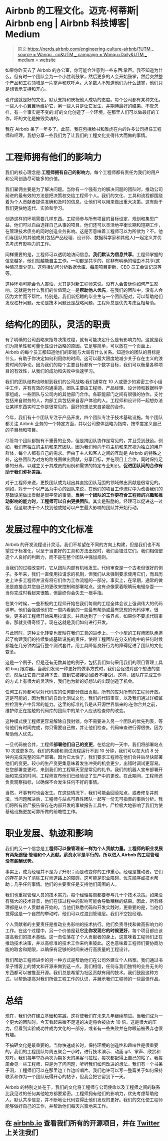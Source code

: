 # Airbnb 的工程文化。迈克·柯蒂斯| Airbnb eng | Airbnb 科技博客| Medium

> 原文:[https://nerds.airbnb.com/engineering-culture-airbnb/?UTM _ source = Wanqu . co&UTM _ campaign = Wanqu+Daily&UTM _ medium = website](https://nerds.airbnb.com/engineering-culture-airbnb/?utm_source=wanqu.co&utm_campaign=Wanqu+Daily&utm_medium=website)

如果你昨天去了 Airbnb 的办公室，你可能会注意到一些东西:掌声。我不知道为什么，但有时一个团队会为一个小胜利鼓掌，然后更多的人会开始鼓掌，然后突然整个产品和工程领域是一片掌声和欢呼声。大多数人不知道他们为什么鼓掌，他们只是想表示支持和开心。

也许这就是好的文化。默认支持和庆祝他人成功的态度。每个公司都有某种文化。一些人小心翼翼地维护它，另一些人只是让它发生，并期待最好的结果。不管怎样，有一个事实是不变的:好的文化创造了一个环境，在那里人们可以做最好的工作，坏的文化是摧毁灵魂的。

我在 Airbnb 呆了一年多了。此前，我在包括脸书和雅虎在内的许多公司担任工程师和经理。我想分享一些我们为了让我们的工程文化变得伟大而做的事情。

# 工程师拥有他们的影响力

我们的核心理念是:**工程师拥有自己的影响力**。每个工程师都有责任为我们的用户和公司创造尽可能多的价值。

我们雇佣主要是为了解决问题。当你有一个强有力的解决问题的团队时，推动公司前进的最有效的方法是把决策权交给工程师个人。我们的文化、工具和流程都围绕着为个人贡献者提供准确和及时的信息，让他们可以用来做出重大决策。这有助于我们更快地迭代、实验和学习。

创造这样的环境需要几样东西。工程师参与所有项目的目标设定、规划和集思广益，他们可以自由选择自己从事的项目。他们还可以灵活地平衡长期和短期工作，在管理技术债务的同时创造业务影响。这是否意味着工程师可以为所欲为？不。他们与团队的其他成员(包括产品经理、设计师、数据科学家和其他人)一起定义并优先考虑有影响力的工作。

同样重要的是，工程师可以透明地访问信息。**我们默认为信息共享**。工程师掌握的信息越多，他们就越能自主工作。一切都是共享的，除非有明确的理由不共享(这种情况很少见)。这包括访问分析数据仓库、每周项目更新、CEO 员工会议记录等等。

这种环境可能会令人害怕，尤其是对新工程师来说。没有人会告诉你如何产生影响。这就是为什么我们的价值观之一是**帮助他人优先**。在我们的团队中，没有人会因为太忙而不帮忙。特别是，我们新招聘的毕业生与一个团队配对，可以帮助他们发现杠杆问题。无论是技术问题还是战略问题，工程师总是优先考虑互相帮助。

# 结构化的团队，灵活的职责

有了明确的公司战略来指导决策过程，就有可能决定什么是有影响力的。这就是我们为简单性和可量化性设计战略的原因。它足够简单，可以放在一个页面上，Airbnb 的每个员工都知道他们的职能与大局有什么关系。知道你的团队的目标是什么，有助于你决定如何利用你的时间，这可以最大限度地减少关于存在主义的浪费时间的争论。因为我们的每个主要目标都有一个数字目标，我们可以衡量各种项目的有效性，从我们的成功和失败中快速学习。

我们的团队结构也映射到我们的公司战略:我们通常在 10 人或更少的紧密工作小组中工作，并有有效的沟通渠道。团队主要由工程师、产品经理、设计师和数据科学家组成，一些团队与公司内的其他部门合作。各职能部门之间有很强的协作。支付包括来自财务的人，内部工具包括来自客户体验的人。工程师和设计师一起想办法让某样东西实时工作是很常见的。最好的想法来自紧密的合作。

今年，我们有十个团队专注于产品开发，四个团队专注于技术基础设施。每个团队都关注 Airbnb 业务的一个特定方面，并以公司整体战略为指南，按季度定义自己的子目标和项目。

尽管每个团队都拥有不重叠的业务，但是跨团队协作是常见的，并且受到鼓励。例如，我们有独立的主机和来宾团队，因为我们倾向于将主机和来宾视为独立的用户群体，每个人都有自己的需求。但由于主人和客人之间的互动是 Airbnb 的特殊之处，这些团队为对方的路线图做出贡献，分享目标，并在项目上合作，同时保持足够的分离，以建立关于其成员的用例和需求的特定专业知识。**促进团队间的合作有助于我们弥补差距**。

对于工程师来说，更换团队或为超出其直接团队范围的领域做出贡献是很常见的。例如，对于一个以产品为中心的团队来说，在他们的项目工作流程中为改善我们的基础设施做出贡献是很平常的事情。**当另一个团队的工作更符合工程师的兴趣和推动影响的能力时，工程师可以自由更换团队**。其实是鼓励的。经理可以促进这一过程，但这取决于个人找到他或她可以产生最大影响的团队并开始行动。

# 发展过程中的文化标准

Airbnb 的开发流程设计灵活。我们不希望在不同的方向上构建，但是我们也不希望过于标准化，以至于当更好的工具和方法出现时，我们会错过它们。我们相信塑造个人良好的判断力，而不是在整个团队中强加规则。

当我们的过程改变时，它从团队内部有机地发生。代码审查是一个古老但很好的例子。多年来，我们一直使用拉请求的机制，但我们从未强制要求使用它们，而且历史上许多工程师并没有将它们作为工作流程的一部分。事实上，在早期，通常的做法是直接合并您自己的更改来控制和部署站点。这有点像蒙着眼睛玩电锯杂耍——当你完成时看起来很酷，但最终你会失去一根手指。

在某个时候，一些积极的工程师开始在我们每周的工程全体会议上强调伟大的代码评审。他们会强调他们在一周内看到的一些最有帮助或最有思想的代码评审。很快，更多的工程师开始采用拉请求，并且达到了一个临界点，如果你不要求代码审查，那就变得奇怪了。现在这就是我们如何进行开发。

与此同时，这种文化转变也反映在我们工具的进步上。一个小型的工程师团队承担起了构建我们的持续集成基础设施的责任，使得工程团队在分支机构中的任何时候都能在几分钟内运行整个测试套件。用工具降低良好行为的障碍促进了团队的文化变革。

这是一个例子，但是还有无数其他的例子，包括我们如何采用我们的项目管理工具和 bug 跟踪器。当我们发现一种更好的做事方式时，我们会促进对这个想法的意识，然后让它自己坚持下去，直到它被接受(或者不接受)。这样，团队在完成工作的方式上有很大的灵活性，我们也为新的好想法的出现创造了机会。

任何工程师都可以对代码库的任何部分做出贡献。所有的库对所有的工程师开放。这是可能的，因为我们的自动化测试文化，我们的代码审查，以及我们通过详细监控检测生产中异常的能力。这里的标准礼节是从开源世界借来的:在你合并之前，维护你正在接触的代码库的团队中的某个人应该检查你的改变。

这种模式使工程师更容易解除自我封锁。你不需要进入另一个团队的优先列表，等待他们有时间完成，你只需要自己做，并让他们检查。代码审查进行得很快，因为帮助他人优先。

一旦代码被合并，工程师**部署他们自己的变更**。在给定的一天中，我们将部署站点 10 次或更多次。我们的构建和测试流程运行不到 10 分钟，我们可以在大约 8 分钟内完成完整的生产部署。因为它太快了，我们要求工程师在他们合并后尽快部署他们的变更。较小的生产变更集意味着发生冲突的机会更少，出错时调试更容易。在您部署变更时，来到我们的工程聊天室是常见的礼节。我们的机器人宣布部署开始和完成的时间，工程师宣布他们已经验证了生产中的更改。在此期间，工程师还负责观察指标，以确保不会发生任何不好的事情。

当然，坏事有时也会发生。在这些情况下，我们可能会回滚站点，或者修复并前滚。当问题解决后，工程师与站点可靠性团队一起写一份无可指责的事后分析。我们将所有验尸报告保存在内部开发的事故报告工具中。尸检极大地影响了我们为使基础设施更加可靠所做的前瞻性工作。

# 职业发展、轨迹和影响

我们的另一个信念是**工程师可以像管理者一样为个人贡献力量。工程师的职业发展有两条途径:管理和个人贡献。薪资水平是平行的，所以进入 Airbnb 的工程管理没有薪酬优势。**

事实上，成为经理并不是为了升职；而是改变你的工作重心。经理是推动者。它们的存在是为了清除工程师道路上的障碍。这可能是职业障碍、优先顺序或技术帮助；几乎任何事情。他们的主要责任是支持他们周围的人。

我们也重视管理人员的技术实力。每个经理每周都要参与几十个技术决策。如果没有强大的技术背景，他们在该过程中的影响可能会导致糟糕的结果。因此，所有经理都是从个人贡献者开始的。当他们熟悉代码和开发实践时，更重要的是，当他们觉得这是一个自然的举动时，他们可以过渡到管理层。我们不空投经理。

个人贡献者的主要责任是推动业务影响的技术执行。他们负责寻找和做高影响力的工作。在这个过程中，另一个价值是**让它比你发现它的时候更好**。每个项目都应该提高我们的技术基础。这一责任落在了个人贡献者的身上，这意味着工程师们正在推动技术决策，并以高标准的技术工作来约束彼此。这也意味着工程师们要协商功能的取舍和期限，以确保有足够的时间来进行高质量的工程设计。

我们帮助工程师进步的另一种方式是帮助他们在公司外建立个人档案。我们通过书呆子博客上的博文和开源来做到这一点。我们相信，任何与我们独特的业务无关的东西都可以被推至开源。我们总是希望为社区贡献有用的技术。我们鼓励这种方式，以帮助提高对我们所做工程工作的认识，并展示我们工程师的一些最佳作品。

# 总结

现在，我们仍在建立基础和实践，这将使我们在未来几年继续前进。当我们成为一个更大的团队时，今天看起来微不足道的决定将会被放大 10 倍。这是很大的压力，但看到实验成功并成为文化的一部分，或者有一些失败并在你眼前被丢弃也很有趣。

不搞砸文化是最重要的。当你快速成长时，保持环境的创造性和趣味性是很重要的。我们的工程团队每周五聚会一小时，进行技术演示、动画 gif、掌声、欣赏和欢呼。我们每年举办两次为期多天的黑客马拉松，每次都配得上自己的帖子。我每周会见一些工程师，只是为了问问题，听听我们如何改进的想法。我们有一个书呆子洞，工程师们可以在那里边工作边听唱片。我们也许可以写一整篇关于如何保持联系和作为一个团队玩得开心的帖子，但我会把它留到下一天。

Airbnb 的特别之处在于，我们的文化将工程师与公司使命以及工程师之间的联系比我见过的任何其他地方都要紧密。工程师拥有他们的影响力，优先考虑帮助他人，默认共享信息，并不断地让代码变得比他们发现的更好。我们的文化使工程师能够做好自己的工作，并帮助他们每天兴奋地来工作。



## 在 [airbnb.io](http://airbnb.io) 查看我们所有的开源项目，并在 [Twitter](https://twitter.com/AirbnbNerds) 上关注我们

